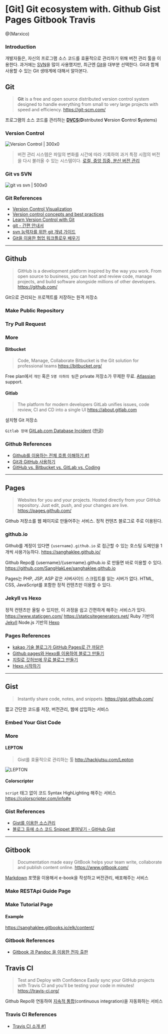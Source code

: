 # [Git] Git ecosystem with. Github Gist Pages Gitbook Travis

@(Marxico)


### Introduction
개발자들은, 자신의 프로그램 소스 코드를 효율적으로 관리하기 위해 버전 관리 툴을 이용한다.
과거에는 [SVN][1]을 많이 사용했지만, 최근엔 [Git][2]을 대부분 선택한다.
Git과 함께 사용할 수 있는 Git 생태계에 대해서 알아본다.

## Git
> **Git** is a free and open source distributed version control system designed to handle everything from small to very large projects with speed and efficiency.
https://git-scm.com/

프로그램의 소스 코드를 관리하는 **[DVCS][3]**(**D**istributed **V**ersion **C**ontrol **S**ystems)

### Version Control
![Version Control | 300x0][4]
> 버전 관리 시스템은 파일의 변화를 시간에 따라 기록하여 과거 특정 시점의 버전을 다시 불러올 수 있는 시스템이다. 
[로컬, 중앙 집중, 분산 버전 관리][5]

### Git vs SVN
![git vs svn | 500x0 ][6]

### Git References
- [Version Control Visualization][7]
- [Version control concepts and best practices][8]
- [Learn Version Control with Git][9]
- [git - 간편 안내서][10]
- [svn 능력자를 위한 git 개념 가이드][11]
- [Git을 이용한 협업 워크플로우 배우기][12]
___

## Github
> GitHub is a development platform inspired by the way you work. From open source to business, you can host and review code, manage projects, and build software alongside millions of other developers.
https://github.com/

Git으로 관리되는 프로젝트를 저장하는 원격 저장소

### Make Public Repository

### Try Pull Request

### More
#### Bitbucket
> Code, Manage, Collaborate
Bitbucket is the Git solution for professional teams
https://bitbucket.org/

Free plan에서 `개인` 혹은 `5명 이하의 팀`은 private 저장소가 무제한 무료.
[Atlassian][13] support.

#### Gitlab
> The platform for modern developers
GitLab unifies issues, code review, CI and CD into a single UI
https://about.gitlab.com

설치형 Git 저장소

`Gitlab 장애` [GitLab.com Database Incident][14] ([한글][15])

### Github References
- [Github를 이용하는 전체 흐름 이해하기 #1][16]
- [Git과 GitHub 사용하기][17]
- [GitHub vs. Bitbucket vs. GitLab vs. Coding][18]

---

## Pages
> Websites for you and your projects.
Hosted directly from your GitHub repository. Just edit, push, and your changes are live.
https://pages.github.com/

Github 저장소를 웹 페이지로 만들어주는 서비스.
정적 컨텐츠 블로그로 주로 이용된다.

### github.io
Github를 계정이 있다면 `{username}.github.io` 로 접근할 수 있는 호스팅 도메인을 1개씩 사용가능하다.
https://sanghaklee.github.io/

Github Repo를 {username}/{username}.github.io 로 만들면 바로 이용할 수 있다.
https://github.com/SangHakLee/sanghaklee.github.io

Pages는 PHP, JSP, ASP 같은 서버사이드 스크립트를 읽는 서버가 없다.
HTML, CSS, JavaScript를 포함한 정적 컨텐츠만 이용할 수 있다.

### Jekyll vs Hexo  
정적 컨텐츠만 올릴 수 있지만, 이 과정을 쉽고 간편하게 해주는 서비스가 있다.
https://www.staticgen.com/
https://staticsitegenerators.net/
 Ruby 기반의 [Jekyll][19]
 Node.js 기반의 [Hexo][20] 

### Pages References
- [kakao 기술 블로그가 GitHub Pages로 간 까닭은][21]
- [Github pages와 Hexo를 이용하여 블로그 만들기][22]
- [지킬로 깃허브에 무료 블로그 만들기][23]
- [Hexo 시작하기][24]

---

## Gist
> Instantly share code, notes, and snippets.
https://gist.github.com/

짧고 간단한 코드를 저장, 버전관리, 웹에 삽입하는 서비스

### Embed Your Gist Code
<script src="https://gist.github.com/SangHakLee/f3bdee00e6bcbb1965c235840eb43034.js"></script>

### More
#### LEPTON
> Gist를 효율적으로 관리하는 툴
http://hackjutsu.com/Lepton

![LEPTON](https://cloud.githubusercontent.com/assets/9030565/26362933/6b906c7c-401a-11e7-86e0-3e3244a66cd8.png)


#### Colorscripter
`script` 태그 없이  코드 Syntax HighLighting 해주는 서비스
https://colorscripter.com/info#e

### Gist References
- [Gist를 이용한 소스관리][25]
- [블로그 등에 소스 코드 Snippet 붙여넣기 - GitHub Gist][26]

---

## Gitbook
> Documentation made easy
GitBook helps your team write, collaborate and publish content online.
https://www.gitbook.com/

[Markdown][27] 포맷을 이용해서 e-book을 작성하고 버전관리, 배포해주는 서비스

### Make RESTApi Guide Page

### Make Tutorial Page

#### Example
https://sanghaklee.gitbooks.io/elk/content/

### Gitbook References
- [Gitbook 과 Pandoc 을 이용한 전자 출판][28]

## Travis CI
> Test and Deploy with Confidence
Easily sync your GitHub projects with Travis CI and you’ll be testing your code in minutes!
https://travis-ci.org/

Github Repo와 연동하여 [지속적 통합][29](continuous integration)을 자동화하는 서비스

### Travis CI References
- [Travis CI 소개 #1][30]


  [1]: https://subversion.apache.org/
  [2]: https://git-scm.com/
  [3]: https://ko.wikipedia.org/wiki/%EB%B6%84%EC%82%B0_%EB%B2%84%EC%A0%84_%EA%B4%80%EB%A6%AC
  [4]: http://www.martinhofmann.com/wp-content/uploads/2015/05/version-control-825x510.png
  [5]: https://git-scm.com/book/ko/v1/%EC%8B%9C%EC%9E%91%ED%95%98%EA%B8%B0-%EB%B2%84%EC%A0%84-%EA%B4%80%EB%A6%AC%EB%9E%80?
  [6]: https://www.git-tower.com/learn/content/01-git/01-ebook/en/02-desktop-gui/07-appendix/02-from-subversion-to-git/centralized-vs-distributed.png
  [7]: http://www.martinhofmann.com/version-control-visualization/
  [8]: https://homes.cs.washington.edu/~mernst/advice/version-control.html
  [9]: https://www.git-tower.com/learn/git/ebook/en/desktop-gui/appendix/from-subversion-to-git
  [10]: https://rogerdudler.github.io/git-guide/index.ko.html
  [11]: https://www.slideshare.net/einsub/svn-git-17386752
  [12]: http://blog.appkr.kr/learn-n-think/comparing-workflows/
  [13]: https://www.atlassian.com/
  [14]: https://about.gitlab.com/2017/02/01/gitlab-dot-com-database-incident/
  [15]: https://kyupokaws.wordpress.com/2017/02/02/2117-gitlab-com-database-incident%ED%95%9C%EA%B8%80%EB%B2%88%EC%97%AD/
  [16]: https://blog.outsider.ne.kr/865
  [17]: http://kr.discovermeteor.com/chapters/github/
  [18]: https://medium.com/flow-ci/github-vs-bitbucket-vs-gitlab-vs-coding-7cf2b43888a1
  [19]: https://jekyllrb-ko.github.io/
  [20]: https://hexo.io/ko/
  [21]: http://tech.kakao.com/2016/07/07/tech-blog-story/
  [22]: http://blog.lattecom.xyz/2016/06/28/hexo-blog-github-pages/
  [23]: https://nolboo.kim/blog/2013/10/15/free-blog-with-github-jekyll/
  [24]: https://hyunseob.github.io/2016/02/23/start-hexo/
  [25]: https://gist.github.com/safe1981/2041116
  [26]: http://hanmomhanda.tistory.com/entry/%EB%B8%94%EB%A1%9C%EA%B7%B8-%EB%93%B1%EC%97%90-%EC%86%8C%EC%8A%A4-%EC%BD%94%EB%93%9C-Snippet-%EB%B6%99%EC%97%AC%EB%84%A3%EA%B8%B0-GitHub-Gist
  [27]: https://ko.wikipedia.org/wiki/%EB%A7%88%ED%81%AC%EB%8B%A4%EC%9A%B4
  [28]: http://blog.appkr.kr/work-n-play/pandoc-gitbook-%EC%A0%84%EC%9E%90%EC%B6%9C%ED%8C%90/
  [29]: https://ko.wikipedia.org/wiki/%EC%A7%80%EC%86%8D%EC%A0%81_%ED%86%B5%ED%95%A9
  [30]: https://blog.outsider.ne.kr/779
